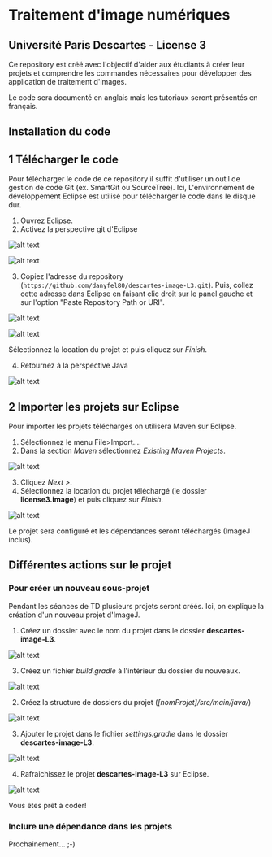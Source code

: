 # Traitement d'image numériques
## Université Paris Descartes -  License 3

Ce repository est créé avec l'objectif d'aider aux étudiants à créer leur projets et comprendre les commandes nécessaires pour développer des application de traitement d'images.

Le code sera documenté en anglais mais les tutoriaux seront présentés en français.

## Installation du code
## 1 Télécharger le code
Pour télécharger le code de ce repository il suffit d'utiliser un outil de gestion de code Git (ex. SmartGit ou SourceTree). Ici, L'environnement de développement Eclipse est utilisé pour télécharger le code dans le disque dur.

1. Ouvrez Eclipse.
2. Activez la perspective git d'Eclipse

![alt text](https://raw.githubusercontent.com/danyfel80/descartes-image-L3/master/img/screenshot1.png)

![alt text](https://raw.githubusercontent.com/danyfel80/descartes-image-L3/master/img/screenshot2.png)

3. Copiez l'adresse du repository (`https://github.com/danyfel80/descartes-image-L3.git`). Puis, collez cette adresse dans Eclipse en faisant clic droit sur le panel gauche et sur l'option "Paste Repository Path or URI".

![alt text](https://raw.githubusercontent.com/danyfel80/descartes-image-L3/master/img/screenshot3.png)

![alt text](https://raw.githubusercontent.com/danyfel80/descartes-image-L3/master/img/screenshot4.png)

Sélectionnez la location du projet et puis cliquez sur _Finish_.

4. Retournez à la perspective Java

![alt text](https://raw.githubusercontent.com/danyfel80/descartes-image-L3/master/img/screenshot5.png)

## 2 Importer les projets sur Eclipse
Pour importer les projets téléchargés on utilisera Maven sur Eclipse.
1. Sélectionnez le menu File>Import....
2. Dans la section _Maven_ sélectionnez _Existing Maven Projects_.

![alt text](https://raw.githubusercontent.com/danyfel80/descartes-image-L3/master/img/screenshot6.png)

3. Cliquez _Next >_.
4. Sélectionnez la location du projet téléchargé (le dossier **license3.image**) et puis cliquez sur _Finish_.

![alt text](https://raw.githubusercontent.com/danyfel80/descartes-image-L3/master/img/screenshot7.png)

Le projet sera configuré et les dépendances seront téléchargés (ImageJ inclus).

## Différentes actions sur le projet
### Pour créer un nouveau sous-projet
Pendant les séances de TD plusieurs projets seront créés. Ici, on explique la création d'un nouveau projet d'ImageJ.
1. Créez un dossier avec le nom du projet dans le dossier **descartes-image-L3**.

![alt text](https://raw.githubusercontent.com/danyfel80/descartes-image-L3/master/img/screenshot8.png)

3. Créez un fichier _build.gradle_ à l'intérieur du dossier du nouveaux.

![alt text](https://raw.githubusercontent.com/danyfel80/descartes-image-L3/master/img/screenshot9.png)

2. Créez la structure de dossiers du projet (_[nomProjet]/src/main/java/_)

![alt text](https://raw.githubusercontent.com/danyfel80/descartes-image-L3/master/img/screenshot10.png)

3. Ajouter le projet dans le fichier _settings.gradle_ dans le dossier **descartes-image-L3**.

![alt text](https://raw.githubusercontent.com/danyfel80/descartes-image-L3/master/img/screenshot11.png)

4. Rafraichissez le projet **descartes-image-L3** sur Eclipse.

![alt text](https://raw.githubusercontent.com/danyfel80/descartes-image-L3/master/img/screenshot12.png)

Vous êtes prêt à coder!

### Inclure une dépendance dans les projets
Prochainement... ;-)
